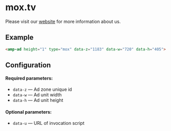 # mox.tv

Please visit our [website](https://mox.tv) for more information about us.

## Example

```html
<amp-ad height="1" type="mox" data-z="1183" data-w="720" data-h="405"> </amp-ad>
```

## Configuration

#### Required parameters:

-   `data-z` — Ad zone unique id
-   `data-w` — Ad unit width
-   `data-h` — Ad unit height

#### Optional parameters:

-   `data-u` — URL of invocation script

